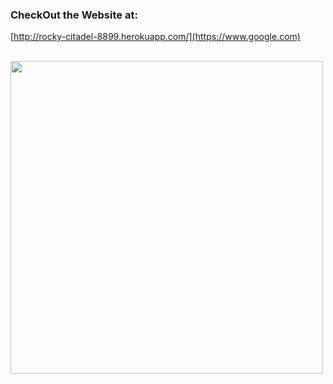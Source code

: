 ### CheckOut the Website at: 

[http://rocky-citadel-8899.herokuapp.com/](https://www.google.com)
<br>
<br>


<img src="https://raw.githubusercontent.com/Ramish9000/Because-Simon-Says/master/Images/Website_1.png" width="500">
